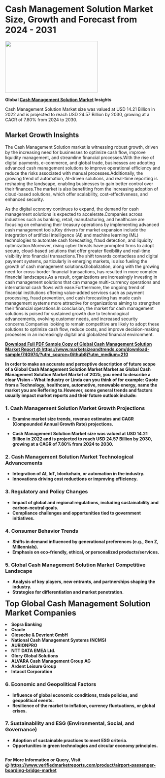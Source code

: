 <H1>Cash Management Solution Market Size, Growth and Forecast from 2024 - 2031</H1><img class="aligncenter size-medium wp-image-584254" src="https://thirdeyenews.in/wp-content/uploads/2024/09/Global-Market-Research-300x168.jpeg" alt="" width="300" height="168" /><p><strong>Global&nbsp;<a href="https://www.marketsizeandtrends.com/download-sample/740974/?utm_source=Github8j?utm_medium=210">Cash Management Solution Market</a> Insights</strong></p><p>Cash Management Solution Market size was valued at USD 14.21 Billion in 2022 and is projected to reach USD 24.57 Billion by 2030, growing at a CAGR of 7.80% from 2024 to 2030.</p><p><h2>Market Growth Insights</h2> <p>The Cash Management Solution market is witnessing robust growth, driven by the increasing need for businesses to optimize cash flow, improve liquidity management, and streamline financial processes.With the rise of digital payments, e-commerce, and global trade, businesses are adopting advanced cash management solutions to improve operational efficiency and reduce the risks associated with manual processes.Additionally, the growing trend of automation, AI-driven solutions, and real-time reporting is reshaping the landscape, enabling businesses to gain better control over their finances.The market is also benefiting from the increasing adoption of cloud-based solutions, which offer scalability, cost-effectiveness, and enhanced security.</p> <p><strong><a href="#"></a></strong></p> <p>As the digital economy continues to expand, the demand for cash management solutions is expected to accelerate.Companies across industries such as banking, retail, manufacturing, and healthcare are focusing on enhancing their treasury operations by implementing advanced cash management tools.Key drivers for market expansion include the integration of artificial intelligence (AI) and machine learning (ML) technologies to automate cash forecasting, fraud detection, and liquidity optimization.Moreover, rising cyber threats have prompted firms to adopt secure, cloud-based solutions that offer greater flexibility and real-time visibility into financial transactions.The shift towards contactless and digital payment systems, particularly in emerging markets, is also fueling the growth of cash management solutions.Globalization, along with the growing need for cross-border financial transactions, has resulted in more complex financial landscapes.As a result, organizations are increasingly investing in cash management solutions that can manage multi-currency operations and international cash flows with ease.Furthermore, the ongoing trend of financial institutions offering value-added services such as payment processing, fraud prevention, and cash forecasting has made cash management systems more attractive for organizations aiming to strengthen their financial operations.In conclusion, the market for cash management solutions is poised for sustained growth due to technological advancements, evolving customer needs, and increased security concerns.Companies looking to remain competitive are likely to adopt these solutions to optimize cash flow, reduce costs, and improve decision-making processes in an increasingly digital and globalized financial environment.</p> <p><strong><a href="#"></p><p><span class=""><strong>Download Full PDF Sample Copy of Global Cash Management Solution Market Report</strong> @ <a href="https://www.marketsizeandtrends.com/download-sample/740974/?utm_source=Github8j?utm_medium=210" target="_blank">https://www.marketsizeandtrends.com/download-sample/740974/?utm_source=Github8j?utm_medium=210</a></span></p><p>In order to make an accurate and perceptive description of future scope of a Global&nbsp;Cash Management Solution Market Market as Global&nbsp;Cash Management Solution Market Market of 2025, you need to describe a clear Vision &ndash; What Industry or Linda can you think of for example: Quote from a Technology, healthcare, automotive, renewable energy, name the market you are Reffering to.However, some general trends and factors usually impact market reports and their future outlook include:</p><h3>1.&nbsp;<strong>Cash Management Solution Market Growth Projections</strong></h3><ul><li>Examine market size trends, revenue estimates and CAGR (Compounded Annual Growth Rate) projections.</li><li><p>Cash Management Solution Market size was valued at USD 14.21 Billion in 2022 and is projected to reach USD 24.57 Billion by 2030, growing at a CAGR of 7.80% from 2024 to 2030.</p></li></ul><h3>2.&nbsp;<strong>Cash Management Solution Market Technological Advancements</strong></h3><ul><li>Integration of AI, IoT, blockchain, or automation in the industry.</li><li>Innovations driving cost reductions or improving efficiency.</li></ul><h3>3.&nbsp;<strong>Regulatory and Policy Changes</strong></h3><ul><li>Impact of global and regional regulations, including sustainability and carbon-neutral goals.</li><li>Compliance challenges and opportunities tied to government initiatives.</li></ul><h3>4.&nbsp;<strong>Consumer Behavior Trends</strong></h3><ul><li>Shifts in demand influenced by generational preferences (e.g., Gen Z, Millennials).</li><li>Emphasis on eco-friendly, ethical, or personalized products/services.</li></ul><h3>5.&nbsp;<strong>Global Cash Management Solution Market Competitive Landscape</strong></h3><ul><li>Analysis of key players, new entrants, and partnerships shaping the industry.</li><li>Strategies for differentiation and market penetration.</li></ul><p data-pm-slice="1 1 []"><span style="color: inherit; font-family: inherit; font-size: 25px;">Top Global Cash Management Solution Market Companies</span></p><div class="" data-test-id=""><p><li>Sopra Banking</li><li> Oracle</li><li> Giesecke & Devrient GmbH</li><li> National Cash Management Systems (NCMS)</li><li> AURIONPRO</li><li> NTT DATA EMEA Ltd.</li><li> Glory Global Solutions</li><li> ALVARA Cash Management Group AG</li><li> Ardent Leisure Group</li><li> Intacct Corporation</li></p></div><h3>6.&nbsp;<strong>Economic and Geopolitical Factors</strong></h3><ul><li>Influence of global economic conditions, trade policies, and geopolitical events.</li><li>Resilience of the market to inflation, currency fluctuations, or global crises.</li></ul><h3>7.&nbsp;<strong>Sustainability and ESG (Environmental, Social, and Governance)</strong></h3><ul><li>Adoption of sustainable practices to meet ESG criteria.</li><li>Opportunities in green technologies and circular economy principles.</li></ul><h2><strong style="font-size: 14px;">For More Information or Query, Visit @&nbsp;</strong><a style="background-color: #ffffff; font-size: 14px;" href="https://www.marketsizeandtrends.com/report/cash-management-solution-market/" target="_blank">https://www.verifiedmarketreports.com/product/airport-passenger-boarding-bridge-market</a></h2>